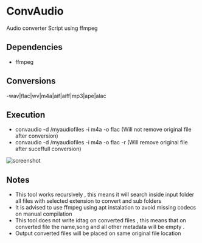 # ConvAudio
Audio converter Script using ffmpeg

## Dependencies
- ffmpeg

## Conversions
-wav|flac|wv|m4a|aif|aiff|mp3|ape|alac

## Execution
- convaudio -d /myaudiofiles -i m4a -o flac 
(Will not remove original file after conversion)
- convaudio -d /myaudiofiles -i m4a -o flac -r
(Will remove original file after suceffull conversion)

![screenshot](https://i.postimg.cc/d0YjdRRG/shutter.png)

## Notes
- This tool works recursively , this means it will search inside input folder all files with selected extension to convert and sub folders
- It is advised to use ffmpeg using apt instalation to avoid missing codecs on manual compilation
- This tool does not write idtag on converted files , this means that on converted file the name,song and all other metadata will be empty . 
- Output converted files will be placed on same original file location
